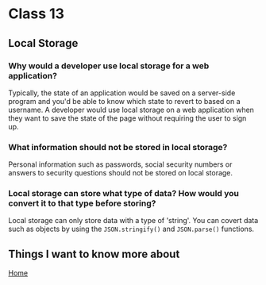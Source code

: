 # Class 13

## Local Storage

### Why would a developer use local storage for a web application?

Typically, the state of an application would be saved on a server-side program and you'd be able to know which state to revert to based on a username. A developer would use local storage on a web application when they want to save the state of the page without requiring the user to sign up.

### What information should not be stored in local storage?

Personal information such as passwords, social security numbers or answers to security questions should not be stored on local storage.

### Local storage can store what type of data? How would you convert it to that type before storing?

Local storage can only store data with a type of 'string'. You can covert data such as objects by using the `JSON.stringify()` and `JSON.parse()` functions.

## Things I want to know more about

[Home](README.md)
